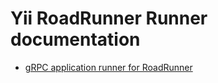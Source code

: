 # Yii RoadRunner Runner documentation

- [gRPC application runner for RoadRunner](grpc-application-runner.md)
